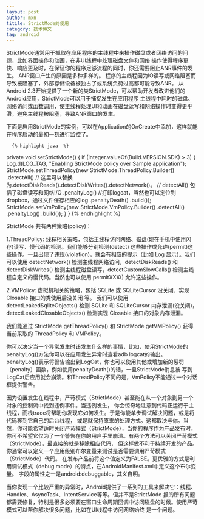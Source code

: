 ```yaml
---
layout: post
author: mxn
titile: StrictMode的使用
category: 技术博文
tag: android
---
```


StrictMode通常用于抓取在应用程序的主线程中来操作磁盘或者网络访问的问题，比如界面操作和动画，在非UI线程中处理磁盘文件和网络
操作使得程序更快、响应更及时，在保证你的程序足够流程的同时，你还需要阻止ANR事件的发生。 ANR窗口产生的原因是多种多样的。
程序的主线程因为IO读写或网络阻塞而导致被阻塞了，外部存储设备被独占了或系统负荷过高都可能导致ANR。
从Android 2.3开始提供了一个新的类StrictMode，可以帮助开发者改进他们的Android应用，StrictMode可以用于捕捉发生在应用程序
主线程中耗时的磁盘、网络访问或函数调用，使主线程处理UI和动画在磁盘读写和网络操作时变得更平滑，避免主线程被阻塞，导致ANR窗口的发生。

下面是启用StrictMode的实例，可以在Application的OnCreate中添加，这样就能在程序启动的最初一刻进行监控了。

      {% highlight java  %}
 private void setStrictMode() {
        if (Integer.valueOf(Build.VERSION.SDK) > 3) {
            Log.d(LOG_TAG, "Enabling StrictMode policy over Sample application");
            StrictMode.setThreadPolicy(new StrictMode.ThreadPolicy.Builder()
                    .detectAll()    // 这里可以替换为.detectDiskReads().detectDiskWrites().detectNetwork()。
                                    // detectAll() 包括了磁盘读写和网络I/O
                    .penaltyLog()   //打印logcat，当然也可以定位到dropbox，通过文件保存相应的log
                    .penaltyDeath()
                    .build());
            StrictMode.setVmPolicy(new StrictMode.VmPolicy.Builder()
                    .detectAll()
                    .penaltyLog()
                    .build());
        }
    }
     {% endhighlight %}
     
StrictMode 共有两种策略(policy)：

1.ThreadPolicy: 线程相关策略，包括主线程访问网络、磁盘(现在手机中使用闪存)读写、慢代码的检测。我们能够分别检测(detect)
这些操作或允许(permit)这些操作。一旦出现了违规(violation)，就会有相应的提示（比如 Log 显示）。我们可以使用 detectNetwork()
检测主线程网络访问，detectDiskReads() 和 detectDiskWrites() 检测主线程磁盘读写，detectCustomSlowCalls()
检测主线程自定义的慢代码。当然也可以使用 permitXXX() 允许这些操作。

2.VMPolicy: 虚拟机相关的策略，包括 SQLite 或 SQLiteCursor 没关闭、实现 Closable 接口的类使用后没关闭 等。
我们可以使用detectLeakedSqliteObjects() 检测 SQLite 和 SQLiteCursor 内存泄漏(没关闭)，detectLeakedClosableObjects()
检测实现 Closable 接口的对象内存泄漏。

我们能通过 StrictMode.getThreadPolicy() 和 StrictMode.getVMPolicy() 获得当前采取的 ThreadPolicy 和 VMPolicy。

你可以决定当一个异常发生时该发生什么样的事情，比如，使用StrictMode的penaltyLog()方法你可以在应用发生异常时查看adb logcat的输出。
penaltyLog()表示将警告输出到LogCat，你也可以使用其他或增加新的惩罚（penalty）函数，例如使用penaltyDeath()的话，一旦StrictMode消息被
写到LogCat后应用就会崩溃。和ThreadPolicy不同的是，VmPolicy不能通过一个对话框提供警告。

因为设置发生在线程中，严苛模式（StrictMode）甚至能在从一个对象到另一个对象的控制流中找到违例事件。当违例发生，
你会惊奇地注意到代码正运行于主线程，而栈trace将帮助你发现它如何发生。于是你能单步调试解决问题，或是将代码移到它自己的后台线程，
或是就保持原来的处理方式。这都取决与你。当然，你可能希望适时关闭严苛模式（StrictMode），当你的程序作为产品发布时，
你可不希望它仅为了一个警告在你的用户手里崩溃。有两个方法可以关闭严苛模式（StrictMode），最直接的就是移除相应代码，
但这样做不利于持续开发的产品。你通常可以定义一个应用级别布尔变量来测试是否需要调用严苛模式（StrictMode）代码。
在发布产品前将这个值定义为FALSE。更优雅的方式是利用调试模式（debug mode）的特点，在AndroidManifest.xml中定义这个布尔变量。
<application>字段的属性之一是android:debuggable，其义自明。
    
    
当你发现一个比较严重的异常时，Android提供了一系列的工具来解决它：线程、Handler、AsyncTask、IntentService等等。但并不是StrictMode
报的所有问题都需要修复，特别是很多必须要在窗口生命周期回调中访问磁盘的时候。使用严苛模式可以帮你解决很多问题，比如在UI线程中访问网络始终
是一个问题。